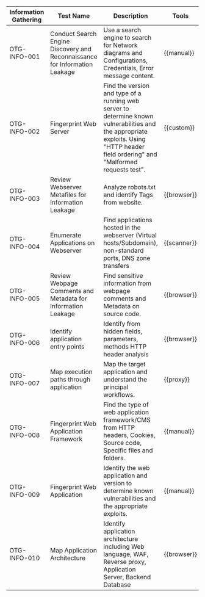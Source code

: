 ---
---

|Information Gathering|Test Name|Description|Tools|Status|Comment|
|---------------------|---------|-----------|-----|------|-------|
|OTG-INFO-001|Conduct Search Engine Discovery and Reconnaissance for Information Leakage|Use a search engine to search for Network diagrams and Configurations, Credentials, Error message content.|{{manual}}|Not Started||
|OTG-INFO-002|Fingerprint Web Server|Find the version and type of a running web server to determine known vulnerabilities and the appropriate exploits. Using "HTTP header field ordering" and "Malformed requests test".|{{custom}}|Not Started||
|OTG-INFO-003|Review Webserver Metafiles for Information Leakage|Analyze robots.txt and identify <META> Tags from website.|{{browser}}|Not Started||
|OTG-INFO-004|Enumerate Applications on Webserver|Find applications hosted in the webserver (Virtual hosts/Subdomain), non-standard ports, DNS zone transfers|{{scanner}}|Not Started||
|OTG-INFO-005|Review Webpage Comments and Metadata for Information Leakage|Find sensitive information from webpage comments and Metadata on source code.|{{browser}}|Not Started||
|OTG-INFO-006|Identify application entry points|Identify from hidden fields, parameters, methods HTTP header analysis|{{browser}}|Not Started||
|OTG-INFO-007|Map execution paths through application|Map the target application and understand the principal workflows.|{{proxy}}|Not Started||
|OTG-INFO-008|Fingerprint Web Application Framework|Find the type of web application framework/CMS from HTTP headers, Cookies, Source code, Specific files and folders.|{{manual}}|Not Started||
|OTG-INFO-009|Fingerprint Web Application|Identify the web application and version to determine known vulnerabilities and the appropriate exploits.|{{manual}}|Not Started||
|OTG-INFO-010|Map Application Architecture|Identify application architecture including Web language, WAF, Reverse proxy, Application Server, Backend Database|{{browser}}|Not Started||
